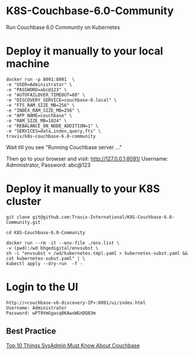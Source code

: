 # K8S-Couchbase-6.0-Community
Run Couchbase 6.0 Community on Kubernetes

# Deploy it manually to your local machine

    docker run -p 8091:8091  \
    -e "USER=Administrator" \
    -e "PASSWORD=abc@123" \
    -e "AUTOFAILOVER_TIMEOUT=60" \
    -e "DISCOVERY_SERVICE=couchbase-0.local" \
    -e "FTS_RAM_SIZE_MB=256" \
    -e "INDEX_RAM_SIZE_MB=256" \
    -e "APP_NAME=couchbase" \
    -e "RAM_SIZE_MB=1024" \
    -e "REBALANCE_ON_NODE_ADDITION=1" \
    -e "SERVICES=data,index,query,fts" \
    travix/k8s-couchbase-6.0-community

Wait till you see "Running Couchbase server ..."

Then go to your browser and visit: http://127.0.0.1:8091/
 Username: Administrator, Password: abc@123
# Deploy it manually to your K8S cluster
 
    git clone git@github.com:Travix-International/K8S-Couchbase-6.0-Community.git

    cd K8S-Couchbase-6.0-Community

    docker run --rm -it --env-file ./env.list \
    -v (pwd):/wd bhgedigital/envsubst \
    sh -c "envsubst < /wd/kubernetes.tmpl.yaml > kubernetes-subst.yaml && cat kubernetes-subst.yaml" | \
    kubectl apply --dry-run  -f -
# Login to the UI

    http://<couchbase-v6-discovery-IP>:8091/ui/index.html
    Username: Administrator
    Password: wPT9VmGgacq8KAwxWGnDQ83m

## Best Practice
[Top 10 Things SysAdmin Must Know About Couchbase](https://blog.couchbase.com/top-10-things-ops-sys-admin-must-know-about-couchbase/)